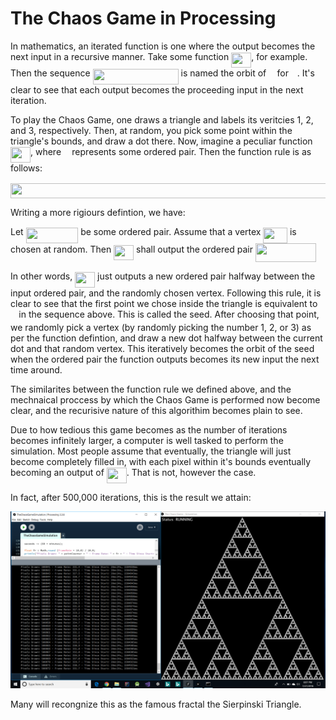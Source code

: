 # The Chaos Game in Processing

In mathematics, an iterated function is one where the output becomes the next input in a recursive manner. Take some function <img src="/tex/7997339883ac20f551e7f35efff0a2b9.svg?invert_in_darkmode&sanitize=true" align=middle width=31.99783454999999pt height=24.65753399999998pt/>, for example. Then the sequence <img src="/tex/c53e7cfc8c94b14ef327af43f7a46db6.svg?invert_in_darkmode&sanitize=true" align=middle width=137.08914284999997pt height=24.65753399999998pt/> is named the orbit of <img src="/tex/332cc365a4987aacce0ead01b8bdcc0b.svg?invert_in_darkmode&sanitize=true" align=middle width=9.39498779999999pt height=14.15524440000002pt/> for <img src="/tex/190083ef7a1625fbc75f243cffb9c96d.svg?invert_in_darkmode&sanitize=true" align=middle width=9.81741584999999pt height=22.831056599999986pt/>. It's clear to see that each output becomes the proceeding input in the next iteration.

To play the Chaos Game, one draws a triangle and labels its veritcies 1, 2, and 3, respectively. Then, at random, you pick some point within the triangle's bounds, and draw a dot there. Now, imagine a peculiar function <img src="/tex/7997339883ac20f551e7f35efff0a2b9.svg?invert_in_darkmode&sanitize=true" align=middle width=31.99783454999999pt height=24.65753399999998pt/>, where <img src="/tex/332cc365a4987aacce0ead01b8bdcc0b.svg?invert_in_darkmode&sanitize=true" align=middle width=9.39498779999999pt height=14.15524440000002pt/> represents some ordered pair. Then the function rule is as follows:

<p align="center"><img src="/tex/3884eec420abe6c41a1078cdb7807f38.svg?invert_in_darkmode&sanitize=true" align=middle width=917.7756901499998pt height=24.65753399999998pt/>

Writing a more rigiours defintion, we have:

Let <img src="/tex/10f49750fa24d7a0bde2996500d77128.svg?invert_in_darkmode&sanitize=true" align=middle width=83.60727374999999pt height=24.65753399999998pt/> be some ordered pair. Assume that a vertex <img src="/tex/1ce3d734524c00bc89a5196c291e8587.svg?invert_in_darkmode&sanitize=true" align=middle width=38.63779424999999pt height=24.65753399999998pt/> is chosen at random. Then <img src="/tex/7997339883ac20f551e7f35efff0a2b9.svg?invert_in_darkmode&sanitize=true" align=middle width=31.99783454999999pt height=24.65753399999998pt/> shall output the ordered pair <img src="/tex/e2b2f194fbe03ab3bf2e08870cb188b6.svg?invert_in_darkmode&sanitize=true" align=middle width=96.92815934999999pt height=30.648287999999997pt/>
  
In other words, <img src="/tex/7997339883ac20f551e7f35efff0a2b9.svg?invert_in_darkmode&sanitize=true" align=middle width=31.99783454999999pt height=24.65753399999998pt/> just outputs a new ordered pair halfway between the input ordered pair, and the randomly chosen vertex. Following this rule, it is clear to see that the first point we chose inside the triangle is equivalent to <img src="/tex/332cc365a4987aacce0ead01b8bdcc0b.svg?invert_in_darkmode&sanitize=true" align=middle width=9.39498779999999pt height=14.15524440000002pt/> in the sequence above. This is called the seed. After choosing that point, we randomly pick a vertex (by randomly picking the number 1, 2, or 3) as per the function defintion, and draw a new dot halfway between the current dot and that random vertex. This iteratively becomes the orbit of the seed when the ordered pair the function outputs becomes its new input the next time around.

The similarites between the function rule we defined above, and the mechnaical proccess by which the Chaos Game is performed now become clear, and the recurisive nature of this algorithim becomes plain to see.
 
Due to how tedious this game becomes as the number of iterations becomes infinitely larger, a computer is well tasked to perform the simulation. Most people assume that eventually, the triangle will just become completely filled in, with each pixel within it's bounds eventually becoming an output of <img src="/tex/7997339883ac20f551e7f35efff0a2b9.svg?invert_in_darkmode&sanitize=true" align=middle width=31.99783454999999pt height=24.65753399999998pt/>. That is not, however the case.

In fact, after 500,000 iterations, this is the result we attain:

<img src="/Sierpinski Triangle.png" alt="Result after 500,000 iterations."/>

Many will recongnize this as the famous fractal the Sierpinski Triangle.

